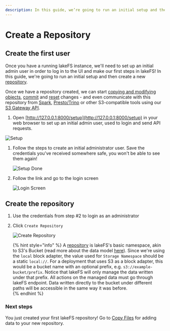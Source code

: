 ```yaml
---
description: In this guide, we’re going to run an initial setup and then create a new repository using lakeFS
---
```


# Create a Repository

## Create the first user

Once you have a running lakeFS instance, we'll need to set up an initial admin user in order to log in to the UI and make our first steps in lakeFS! In this guide, we're going to run an initial setup and then create a new [repository](../understand/branching-model.md#repositories).

Once we have a repository created, we can start [copying and modifying objects](./aws_cli.md), [commit](../reference/commands.md#lakectl-commit) and [reset](../reference/commands.md#lakectl-branch-reset) changes - and even communicate with this repository from [Spark](../integrations/spark.md), [Presto/Trino](../integrations/presto_trino.md) or other S3-compatible tools using our [S3 Gateway API](../understand/architecture.md#s3-gateway).

1. Open [http://127.0.0.1:8000/setup](http://127.0.0.1:8000/setup) in your web browser to set up an initial admin user, used to login and send API requests.

![Setup](../assets/img/setup.png)

1. Follow the steps to create an initial administrator user. Save the credentials you've received somewhere safe, you won't be able to see them again!

   <img src="../assets/img/setup_done.png" alt="Setup Done" />

1. Follow the link and go to the login screen

   ![Login Screen](../assets/img/login.png)

## Create the repository 

1. Use the credentials from step #2 to login as an administrator
1. Click `Create Repository`

   ![Create Repository](../assets/img/create_repo_local.png)

   {% hint style="info" %}
   A [repository](../understand/branching-model.md#repositories) is lakeFS's basic namespace, akin to S3's Bucket (read more about the data model [here](../understand/branching-model.md)).
   Since we're using the `local` block adapter, the value used for `Storage Namespace` should be a static `local://`.
   For a deployment that uses S3 as a block adapter, this would be a bucket name with an optional prefix, e.g. `s3://example-bucket/prefix`.
   Notice that lakeFS will only manage the data written under that prefix. All actions on the managed data must go through lakeFS endpoint.
   Data written directly to the bucket under different paths will be accessible in the same way it was before.   
   {% endhint %}
   
### Next steps

You just created your first lakeFS repository! Go to [Copy Files](aws_cli.md) for adding data to your new repository.
